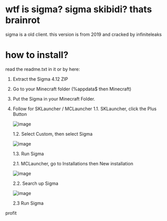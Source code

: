 # wtf is sigma? sigma skibidi? thats brainrot
sigma is a old client. this version is from 2019 and cracked by infiniteleaks
# how to install?
read the readme.txt in it or by here:

1. Extract the Sigma 4.12 ZIP
2. Go to your Minecraft folder (%appdata$ then Minecraft)
3. Put the Sigma in your Minecraft Folder.
4. Follow for SKLauncher / MCLauncher
   1.1. SKLauncher, click the Plus Button

   ![image](https://github.com/user-attachments/assets/4d74b44f-4e58-41de-9e43-590688b85e5c)

   
   1.2. Select Custom, then select Sigma

   ![image](https://github.com/user-attachments/assets/174bf200-5ed9-4ec5-8184-9c8c774b6887)

   
   1.3. Run Sigma

   2.1. MCLauncher, go to Installations then New installation

   ![image](https://github.com/user-attachments/assets/50effe02-1b59-4076-909b-141f38ef7dae)

   
   2.2. Search up Sigma
   
   ![image](https://github.com/user-attachments/assets/c5444d29-068e-4140-b69d-b924c3477960)

   2.3 Run Sigma


profit
